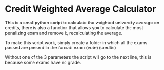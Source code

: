 # Credit Weighted Average Calculator
This is a small python script to calculate the weighted university average on credits, there is also a function that allows you to calculate the most penalizing exam and remove it, recalculating the average.

To make this script work, simply create a folder in which all the exams passed are present in the format:
exam (vote) (credits)

Without one of the 3 parameters the script will go to the next line, this is because some exams have no grade.
